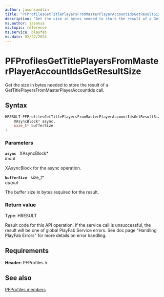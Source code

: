 ```yaml
---
author: jasonsandlin
title: "PFProfilesGetTitlePlayersFromMasterPlayerAccountIdsGetResultSize"
description: "Get the size in bytes needed to store the result of a GetTitlePlayersFromMasterPlayerAccountIds call."
ms.author: jasonsa
ms.topic: reference
ms.service: playfab
ms.date: 02/22/2024
---
```


# PFProfilesGetTitlePlayersFromMasterPlayerAccountIdsGetResultSize  

Get the size in bytes needed to store the result of a GetTitlePlayersFromMasterPlayerAccountIds call.  

## Syntax  
  
```cpp
HRESULT PFProfilesGetTitlePlayersFromMasterPlayerAccountIdsGetResultSize(  
    XAsyncBlock* async,  
    size_t* bufferSize  
)  
```  
  
### Parameters  
  
**`async`** &nbsp; XAsyncBlock*  
*_Inout_*  
  
XAsyncBlock for the async operation.  
  
**`bufferSize`** &nbsp; size_t*  
*output*  
  
The buffer size in bytes required for the result.  
  
  
### Return value
Type: HRESULT
  
Result code for this API operation. If the service call is unsuccessful, the result will be one of global PlayFab Service errors. See doc page "Handling PlayFab Errors" for more details on error handling.
  
  
## Requirements  
  
**Header:** PFProfiles.h
  
## See also  
[PFProfiles members](../pfprofiles_members.md)  

  
  
